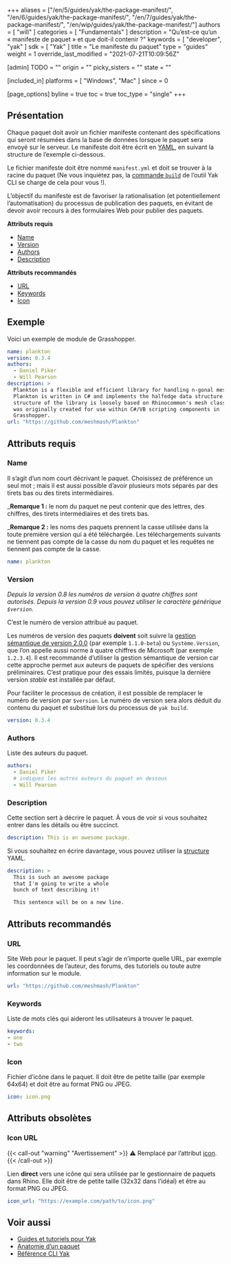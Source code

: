 +++
aliases = ["/en/5/guides/yak/the-package-manifest/", "/en/6/guides/yak/the-package-manifest/", "/en/7/guides/yak/the-package-manifest/", "/en/wip/guides/yak/the-package-manifest/"]
authors = [ "will" ]
categories = [ "Fundamentals" ]
description = "Qu’est-ce qu’un « manifeste de paquet » et que doit-il contenir ?"
keywords = [ "developer", "yak" ]
sdk = [ "Yak" ]
title = "Le manifeste du paquet"
type = "guides"
weight = 1
override_last_modified = "2021-07-21T10:09:56Z"

[admin]
TODO = ""
origin = ""
picky_sisters = ""
state = ""

[included_in]
platforms = [ "Windows", "Mac" ]
since = 0

[page_options]
byline = true
toc = true
toc_type = "single"
+++

## Présentation

Chaque paquet doit avoir un fichier manifeste contenant des spécifications qui seront résumées dans la base de données lorsque le paquet sera envoyé sur le serveur. Le manifeste doit être écrit en [YAML](http://www.yaml.org), en suivant la structure de l’exemple ci-dessous.

Le fichier manifeste doit être nommé `manifest.yml` et doit se trouver à la racine du paquet (Ne vous inquiétez pas, la [commande `build`](/guides/yak/yak-cli-reference#build) de l’outil Yak CLI se charge de cela pour vous !).

L’objectif du manifeste est de favoriser la rationalisation (et potentiellement l’automatisation) du processus de publication des paquets, en évitant de devoir avoir recours à des formulaires Web pour publier des paquets.

**Attributs requis**
 - [Name](#name)
 - [Version](#version)
 - [Authors](#authors)
 - [Description](#description)

**Attributs recommandés**
 <!-- - [`licence`](#license) -->
 - [URL](#url)
 - [Keywords](#keywords)
 - [Icon](#icon)

<!-- ### Attributs facultatifs
 - [`dépendances`](#dependencies) -->

## Exemple

Voici un exemple de module de Grasshopper.

```yaml
name: plankton
version: 0.3.4
authors:
  - Daniel Piker
  - Will Pearson
description: >
  Plankton is a flexible and efficient library for handling n-gonal meshes.
  Plankton is written in C# and implements the halfedge data structure. The
  structure of the library is loosely based on Rhinocommon's mesh classes and
  was originally created for use within C#/VB scripting components in
  Grasshopper.
url: "https://github.com/meshmash/Plankton"
```

## Attributs requis

### Name

Il s’agit d’un nom court décrivant le paquet. Choisissez de préférence un seul mot ; mais il est aussi possible d’avoir plusieurs mots séparés par des tirets bas ou des tirets intermédiaires.

_**Remarque 1 :** le nom du paquet ne peut contenir que des lettres, des chiffres, des tirets intermédiaires et des tirets bas.

_**Remarque 2 :** les noms des paquets prennent la casse utilisée dans la toute première version qui a été téléchargée. Les téléchargements suivants ne tiennent pas compte de la casse du nom du paquet et les requêtes ne tiennent pas compte de la casse.

```yaml
name: plankton
```

### Version

_Depuis la version 0.8 les numéros de version à quatre chiffres sont autorisés._
_Depuis la version 0.9 vous pouvez utiliser le caractère générique `$version`._

C’est le numéro de version attribué au paquet.

Les numéros de version des paquets **doivent** soit suivre la [gestion sémantique de version 2.0.0](https://semver.org/lang/fr/) (par exemple `1.1.0-beta`) ou `Système.Version`, que l’on appelle aussi norme à quatre chiffres de Microsoft (par exemple `1.2.3.4`). Il est recommandé d’utiliser la gestion sémantique de version car cette approche permet aux auteurs de paquets de spécifier des versions préliminaires. C’est pratique pour des essais limités, puisque la dernière version _stable_ est installée par défaut.

Pour faciliter le processus de création, il est possible de remplacer le numéro de version par `$version`. Le numéro de version sera alors déduit du contenu du paquet et substitué lors du processus de `yak build`.

```yaml
version: 0.3.4
```

### Authors

Liste des auteurs du paquet.

```yaml
authors:
  - Daniel Piker
  # indiquez les autres auteurs du paquet en dessous
  - Will Pearson
```

### Description

Cette section sert à décrire le paquet. À vous de voir si vous souhaitez entrer dans les détails ou être succinct.

```yaml
description: This is an awesome package.
```

Si vous souhaitez en écrire davantage, vous pouvez utiliser la [structure](http://www.yaml.org/spec/1.2/spec.html#id2796251) YAML.

```yaml
description: >
  This is such an awesome package
  that I'm going to write a whole
  bunch of text describing it!

  This sentence will be on a new line.
```

<!-- Ou, si vous voulez garder de nouvelles lignes, utilisez le [style littéral](https://yaml.org/spec/1.2-old/spec.html#id2795688)

```yaml
description: |
  This is the first line of the description.
  This sentence is (and will be) on a new line!
``` -->


## Attributs recommandés

<!-- ### Licence

C’est la licence pour ce paquet. Elle ne doit pas comporter plus de 64 caractères et doit être l’un des [identifiants SPDX](spdx.org/licenses/)standard.

```yaml
license: MIT
```

Si votre intention est de rendre le paquet disponible en open source, l’idéal est d’en choisir une qui est approuvée par l’[Open Source Initiative (OSI)](opensource.org/licenses/alphabetical). Les licences approuvées par l’OSI les plus couramment utilisées sont BSD-3-Clause et MIT. GitHub propose également un sélecteur de licence à l’adresse http://choosealicense.com.

Cela ne devrait être que le nom de votre licence. Le texte complet de la licence doit être inclus dans le paquet sous la forme `LICENSE[.ext]` (au niveau supérieur) lorsque vous le compilez.

Vous devez spécifier une licence pour votre paquet afin que les utilisateurs sachent l’utilisation qu’ils peuvent en faire et les restrictions imposées. Ne pas spécifier de licence signifie que tous les droits sont réservés ; personne n’a le droit d’utiliser le code à quelque fin que ce soit. -->

### URL

Site Web pour le paquet. Il peut s’agir de n’importe quelle URL, par exemple les coordonnées de l’auteur, des forums, des tutoriels ou toute autre information sur le module.

<!-- NOTE: I'm thinking that, where this is a github repository, there is the possibility to build direct from HEAD. -->

```yaml
url: "https://github.com/meshmash/Plankton"
```

### Keywords

Liste de mots clés qui aideront les utilisateurs à trouver le paquet.

```yaml
keywords:
- one
- two
```

### Icon

Fichier d’icône dans le paquet. Il doit être de petite taille (par exemple 64x64) et doit être au format PNG ou JPEG.

```yaml
icon: icon.png
```


<!-- ##Attributs facultatifs -->

<!-- ### Dépendances

Liste de paquets dont dépend ce paquet. Elle peut également inclure des spécifications concernant des versions facultatives, en respectant toujours le principe de gestion sémantique de version.

_Cet attribut n’est pas utilisé actuellement, mais le serveur est capable de stocker des dépendances, il faut donc s’en servir !_

```yaml
dependencies:
  - name: plankton
    spec: "< 0.4.0, >= 0.3.0"
  - name: package_without_spec
​``` -->


<!--## Alternative (JSON)

​```json
{
  "name": "plankton",
  "version": "0.3.4",
  "author": [
    "Daniel Piker",
    "Will Pearson"
  ],
  "dependencies": [

  ],
  "description": "Plankton is a flexible and efficient library for handling n-gonal meshes. Plankton is written in C# and implements the halfedge data structure. The structure of the library is loosely based on Rhinocommon's mesh classes and was originally created for use within C#/VB scripting components in Grasshopper.",
  "license": "LGPL-3",
  "url": "https://github.com/meshmash/Plankton",
  "type": "gh-plugin"
}
``` -->

## Attributs obsolètes

### Icon URL

{{< call-out "warning" "Avertissement" >}}
⚠️ Remplacé par l’attribut <a href="#icon" class="alert-link">icon</a>.
{{< /call-out >}}

Lien **direct** vers une icône qui sera utilisée par le gestionnaire de paquets dans Rhino. Elle doit être de petite taille (32x32 dans l’idéal) et être au format PNG ou JPEG.

```yaml
icon_url: "https://example.com/path/to/icon.png"
```

## Voir aussi

- [Guides et tutoriels pour Yak](/guides/yak/)
- [Anatomie d’un paquet](/guides/yak/the-anatomy-of-a-package/)
- [Référence CLI Yak](/guides/yak/yak-cli-reference)

